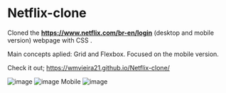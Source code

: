 # Netflix-clone

Cloned the <strong>https://www.netflix.com/br-en/login</strong> (desktop and mobile version) webpage with CSS .

Main concepts aplied: Grid and Flexbox. Focused on the mobile version.


Check it out;
https://wmvieira21.github.io/Netflix-clone/

![image](https://user-images.githubusercontent.com/90009567/236351977-17335d0e-76e0-4718-9274-04b2dcac6530.png)
![image](https://user-images.githubusercontent.com/90009567/236352014-6aa1801c-73cb-4202-a08b-a3a81300651f.png)
Mobile
![image](https://user-images.githubusercontent.com/90009567/236351876-2d5722d9-e12a-4c95-9d82-3f0e7531b772.png)

